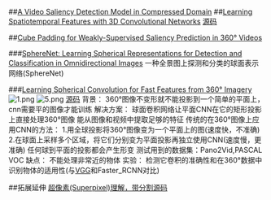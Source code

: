 ##[A Video Saliency Detection Model in Compressed Domain](https://ieeexplore.ieee.org/abstract/document/6560380)
##[Learning Spatiotemporal Features with 3D Convolutional Networks](http://vlg.cs.dartmouth.edu/c3d/)
[源码](http://vlg.cs.dartmouth.edu/c3d/)

##[Cube Padding for Weakly-Supervised Saliency Prediction in 360° Videos](http://openaccess.thecvf.com/content_cvpr_2018/html/Cheng_Cube_Padding_for_CVPR_2018_paper.html)


###[SphereNet: Learning Spherical Representations for Detection and Classification in Omnidirectional Images](http://openaccess.thecvf.com/content_ECCV_2018/html/Benjamin_Coors_SphereNet_Learning_Spherical_ECCV_2018_paper.html)
一种全景图上探测和分类的球面表示网络(SphereNet)

###[Learning Spherical Convolution for Fast Features from 360° Imagery](http://papers.nips.cc/paper/6656-learning-spherical-convolution-for-fast-features-from-360-imagery)
<img src="https://i.loli.net/2019/03/26/5c9997cedf2b3.png" alt="1.png" title="1.png" />
<img src="https://i.loli.net/2019/03/29/5c9d7620f1d5e.png" alt="5.png" title="5.png" />
[源码](https://github.com/sammy-su/Spherical-Convolution)
背景：
360°图像不变形就不能投影到一个简单的平面上，cnn需要平的图像才能训练
解决方案：
球面卷积网络让平面CNN在它的矩形投影上直接处理360°图像
能从图像和视频中提取足够的特征
传统的在360°图像上应用CNN的方法：
1.用全球投影将360°图像变为一个平面上的图(速度快，不准确)
2.在球面上采样多个区域，将它们分别变为平面投影再独立使用CNN(速度慢，更准确)
任何球到平面的投影都会产生形变
测试用到的数据集：Pano2Vid,PASCAL VOC
缺点：
不能处理非常近的物体
实验：
检测它卷积的准确性和在360°数据中识别物体的适用性(与[VGG](https://github.com/rbgirshick/py-faster-rcnn)和Faster_RCNN对比)

##拓展延伸
[超像素(Superpixel)理解，带分割源码](https://blog.csdn.net/linear_luo/article/details/52588515)
